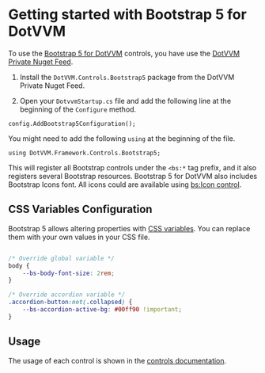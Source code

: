 # Getting started with Bootstrap 5 for DotVVM

To use the [Bootstrap 5 for DotVVM](https://www.dotvvm.com/products/bootstrap-for-dotvvm) controls, you have use the [DotVVM Private Nuget Feed](~/pages/dotvvm-for-visual-studio/dotvvm-private-nuget-feed).

1. Install the `DotVVM.Controls.Bootstrap5` package from the DotVVM Private Nuget Feed.

2. Open your `DotvvmStartup.cs` file and add the following line at the beginning of the `Configure` method.

```CSHARP
config.AddBootstrap5Configuration();
``` 

You might need to add the following `using` at the beginning of the file.

```CSHARP
using DotVVM.Framework.Controls.Bootstrap5;
```

This will register all Bootstrap controls under the `<bs:*` tag prefix, and it also registers several Bootstrap resources. Bootstrap 5 for DotVVM also includes Bootstrap Icons font. All icons could are available using [<bs:Icon> control](~/controls/bootstrap5/Icon).


## CSS Variables Configuration

Bootstrap 5 allows altering properties with [CSS variables](https://getbootstrap.com/docs/5.2/customize/css-variables/). You can replace them with your own values in your CSS file.
 
```CSS

/* Override global variable */
body {
    --bs-body-font-size: 2rem;
}

/* Override accordion variable */
.accordion-button:not(.collapsed) {
    --bs-accordion-active-bg: #00ff90 !important;
}

```

## Usage
The usage of each control is shown in the [controls documentation](~/controls/bootstrap5/Accordion).

